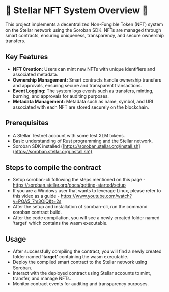 
# 🚀 Stellar NFT System Overview 🚀

This project implements a decentralized Non-Fungible Token (NFT) system on the Stellar network using the Soroban SDK. NFTs are managed through smart contracts, ensuring uniqueness, transparency, and secure ownership transfers.

## Key Features

- **NFT Creation:** Users can mint new NFTs with unique identifiers and associated metadata.
- **Ownership Management:** Smart contracts handle ownership transfers and approvals, ensuring secure and transparent transactions.
- **Event Logging:** The system logs events such as transfers, minting, burning, and approvals for auditing purposes.
- **Metadata Management:** Metadata such as name, symbol, and URI associated with each NFT are stored securely on the blockchain.

## Prerequisites

- A Stellar Testnet account with some test XLM tokens.
- Basic understanding of Rust programming and the Stellar network.
- Soroban SDK installed ([https://soroban.stellar.org/install.sh](https://soroban.stellar.org/install.sh))

## Steps to compile the contract
- Setup soroban-cli following the steps mentioned on this page - https://soroban.stellar.org/docs/getting-started/setup
- If you are a Windows user that wants to leverage Linux, please refer to this video as a guide - https://www.youtube.com/watch?v=PQA5_7m3OjQ&t=2s
- After the setup and installation of soroban-cli, run the command soroban contract build.
- After the code compilation, you will see a newly created folder named ‘target’ which contains the wasm executable.

## Usage

- After successfully compiling the contract, you will find a newly created folder named **‘target’** containing the wasm executable.
- Deploy the compiled smart contract to the Stellar network using Soroban.
- Interact with the deployed contract using Stellar accounts to mint, transfer, and manage NFTs.
- Monitor contract events for auditing and transparency purposes.
